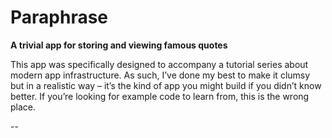# Paraphrase

**A trivial app for storing and viewing famous quotes**

This app was specifically designed to accompany a tutorial series about modern app infrastructure. As such, I’ve done my best to make it clumsy but in a realistic way – it’s the kind of app you might build if you didn’t know better. If you’re looking for example code to learn from, this is the wrong place.

--
